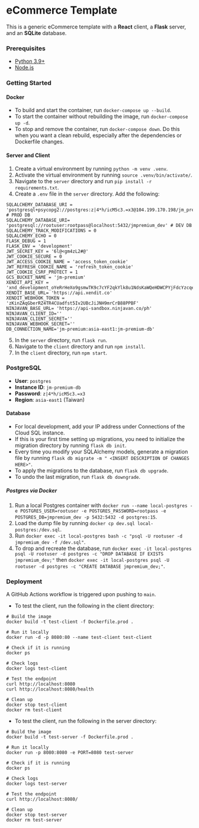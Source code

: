 # eCommerce Template

This is a generic eCommerce template with a **React** client, a **Flask** server, and an **SQLite** database.

### Prerequisites
- [Python 3.9+](https://www.python.org/downloads/)
- [Node.js](https://docs.npmjs.com/downloading-and-installing-node-js-and-npm)

### Getting Started
#### Docker
- To build and start the container, run `docker-compose up --build`.
- To start the container without rebuilding the image, run `docker-compose up -d`.
- To stop and remove the container, run `docker-compose down`. Do this when you want a clean rebuild, especially after the dependencies or Dockerfile changes.

#### Server and Client
1. Create a virtual environment by running `python -m venv .venv`. 
2. Activate the virtual environment by running `source .venv/bin/activate/`.
3. Navigate to the `server` directory and run `pip install -r requirements.txt`.
4. Create a `.env` file in the `server` directory. Add the following:
```
SQLALCHEMY_DATABASE_URI = 'postgresql+psycopg2://postgres:z|4*h/icM5c3.=x3@104.199.170.198/jm_premium_database' # PROD DB
SQLALCHEMY_DATABASE_URI= 'postgresql://rootuser:rootpass@localhost:5432/jmpremium_dev' # DEV DB
SQLALCHEMY_TRACK_MODIFICATIONS = 0
SQLALCHEMY_ECHO = 0
FLASK_DEBUG = 1
FLASK_ENV = 'development'
JWT_SECRET_KEY = '6l@<gm4zL2#@'
JWT_COOKIE_SECURE = 0
JWT_ACCESS_COOKIE_NAME = 'access_token_cookie'
JWT_REFRESH_COOKIE_NAME = 'refresh_token_cookie'
JWT_COOKIE_CSRF_PROTECT = 1  
GCS_BUCKET_NAME = 'jm-premium'
XENDIT_API_KEY = 'xnd_development_oYeRrHeXo9gsmwTK9c7cYF2qkYlk8u1NdsKaWQeHDWCPYjFdcYzcqexfba9V7Ue'
XENDIT_BASE_URL= 'https://api.xendit.co'
XENDIT_WEBHOOK_TOKEN = 'zKinZAqGberRZ4TR4CUadfst5Iv2UBcJiJNH9mrCrB88PPBF'
NINJAVAN_BASE_URL= 'https://api-sandbox.ninjavan.co/ph'
NINJAVAN_CLIENT_ID=''
NINJAVAN_CLIENT_SECRET=''
NINJAVAN_WEBHOOK_SECRET=''
DB_CONNECTION_NAME='jm-premium:asia-east1:jm-premium-db'
```
5. In the `server` directory, run `flask run`.
6. Navigate to the `client` directory and run `npm install`.
7. In the `client` directory, run `npm start`.

### PostgreSQL 
- **User**: `postgres`
- **Instance ID**: `jm-premium-db`
- **Password**: `z|4*h/icM5c3.=x3`
- **Region**: `asia-east1` (Taiwan)
#### Database
- For local development, add your IP address under Connections of the Cloud SQL instance.
- If this is your first time setting up migrations, you need to initialize the migration directory by running `flask db init`.
- Every time you modify your SQLAlchemy models, generate a migration file by running `flask db migrate -m " <INSERT DESCRIPTION OF CHANGES HERE>"`.
- To apply the migrations to the database, run `flask db upgrade`.
- To undo the last migration, run `flask db downgrade`.
##### Postgres via Docker
1. Run a local Postgres container with `docker run --name local-postgres -e POSTGRES_USER=rootuser -e POSTGRES_PASSWORD=rootpass -e POSTGRES_DB=jmpremium_dev -p 5432:5432 -d postgres:15`.
2. Load the dump file by running `docker cp dev.sql local-postgres:/dev.sql`.
3. Run `docker exec -it local-postgres bash -c "psql -U rootuser -d jmpremium_dev -f /dev.sql"`.
4. To drop and recreate the database, run `docker exec -it local-postgres psql -U rootuser -d postgres -c "DROP DATABASE IF EXISTS jmpremium_dev;"` then `docker exec -it local-postgres psql -U rootuser -d postgres -c "CREATE DATABASE jmpremium_dev;"`. 

### Deployment
A GitHub Actions workflow is triggered upon pushing to `main`.

- To test the client, run the following in the client directory:
```
# Build the image
docker build -t test-client -f Dockerfile.prod .

# Run it locally
docker run -d -p 8080:80 --name test-client test-client

# Check if it is running
docker ps

# Check logs
docker logs test-client

# Test the endpoint
curl http://localhost:8080
curl http://localhost:8080/health

# Clean up
docker stop test-client
docker rm test-client
```

- To test the client, run the following in the server directory:
```
# Build the image
docker build -t test-server -f Dockerfile.prod .

# Run it locally
docker run -p 8080:8080 -e PORT=8080 test-server

# Check if it is running
docker ps

# Check logs
docker logs test-server

# Test the endpoint
curl http://localhost:8080/

# Clean up
docker stop test-server
docker rm test-server
```
